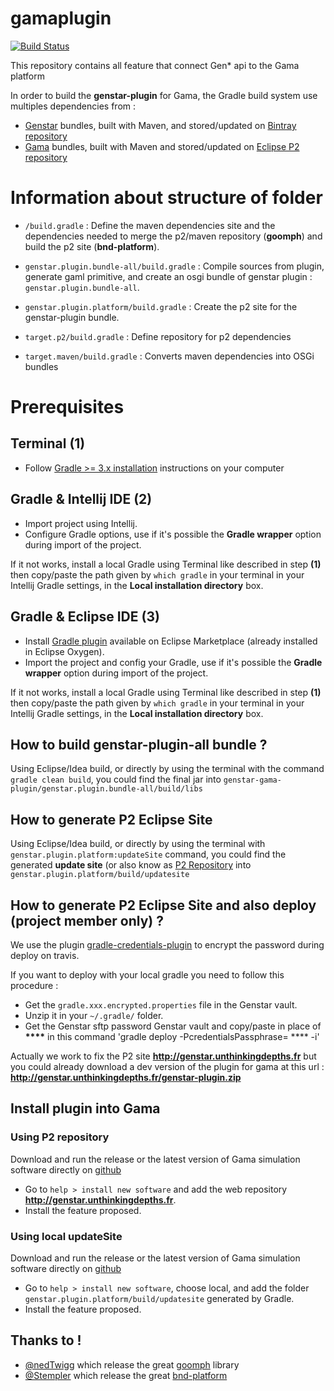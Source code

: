 # gamaplugin

[![Build Status](https://travis-ci.org/ANRGenstar/gamaplugin.svg?branch=master)](https://travis-ci.org/ANRGenstar/gamaplugin)

This repository contains all feature that connect Gen* api to the Gama platform

In order to build the **genstar-plugin** for Gama, the Gradle build system use multiples dependencies from :
- [Genstar](https://github.com/ANRGenstar/genstar) bundles, built with Maven, and stored/updated on [Bintray repository](https://bintray.com/anrgenstar)
- [Gama](https://github.com/gama-platform/) bundles, built with Maven and stored/updated on [Eclipse P2 repository](http://gama-platform.org/updates/)

# Information about structure of folder

- `/build.gradle` : Define the maven dependencies site and the dependencies needed to merge the p2/maven repository  (__goomph__) and build the p2 site (__bnd-platform__). 

- `genstar.plugin.bundle-all/build.gradle` : Compile sources from plugin, generate gaml primitive, and create an osgi bundle of genstar plugin : `genstar.plugin.bundle-all`.

- `genstar.plugin.platform/build.gradle` : Create the p2 site for the genstar-plugin bundle.

- `target.p2/build.gradle` : Define repository for p2 dependencies

- `target.maven/build.gradle` : Converts maven dependencies into OSGi bundles

# Prerequisites

## Terminal (1)

- Follow [Gradle >= 3.x installation](https://docs.gradle.org/current/userguide/installation.html) instructions on your computer

## Gradle & Intellij IDE (2)

- Import project using Intellij.
- Configure Gradle options, use if it's possible the **Gradle wrapper** option during import of the project.

If it not works, install a local Gradle using Terminal like described in step **(1)**
then copy/paste the path given by `which gradle` in your terminal in your Intellij Gradle settings, in the **Local installation directory** box.

## Gradle & Eclipse IDE (3)

- Install [Gradle plugin](https://projects.eclipse.org/projects/tools.buildship) available on Eclipse Marketplace (already installed in Eclipse Oxygen).
- Import the project and config your Gradle, use if it's possible the **Gradle wrapper** option during import of the project.

If it not works, install a local Gradle using Terminal like described in step **(1)**
then copy/paste the path given by `which gradle` in your terminal in your Intellij Gradle settings, in the **Local installation directory** box.

## How to build genstar-plugin-all bundle ?

Using Eclipse/Idea build, or directly by using the terminal with the command `gradle clean build`,
you could find the final jar into `genstar-gama-plugin/genstar.plugin.bundle-all/build/libs`

## How to generate P2 Eclipse Site

Using Eclipse/Idea build, or directly by using the terminal with `genstar.plugin.platform:updateSite` command,
you could find the generated **update site** (or also know as [P2 Repository](http://www.vogella.com/tutorials/EclipseP2Update/article.html#creating-p2-update-sites)
into `genstar.plugin.platform/build/updatesite`

## How to generate P2 Eclipse Site and also deploy (project member only) ?

We use the plugin [gradle-credentials-plugin](https://github.com/etiennestuder/gradle-credentials-plugin) to encrypt the password during deploy on travis.

If you want to deploy with your local gradle you need to follow this procedure :

- Get the `gradle.xxx.encrypted.properties` file in the Genstar vault.
- Unzip it in your `~/.gradle/` folder.
- Get the Genstar sftp password Genstar vault and copy/paste in place of __****__ in this command 'gradle deploy -PcredentialsPassphrase= **** -i'

Actually we work to fix the P2 site __http://genstar.unthinkingdepths.fr__ but you could already
download a dev version of the plugin for gama at this url : __http://genstar.unthinkingdepths.fr/genstar-plugin.zip__

## Install plugin into Gama

### Using P2 repository
Download and run the release or the latest version of Gama simulation software directly on [github](https://github.com/gama-platform/gama/releases) 

- Go to `help > install new software` and add the web repository __http://genstar.unthinkingdepths.fr__.
- Install the feature proposed. 

### Using local updateSite

Download and run the release or the latest version of Gama simulation software directly on [github](https://github.com/gama-platform/gama/releases)

- Go to `help > install new software`, choose local, and add the folder `genstar.plugin.platform/build/updatesite` generated by Gradle.
- Install the feature proposed.

## Thanks to !

- [@nedTwigg](https://github.com/nedtwigg) which release the great [goomph](https://github.com/diffplug/goomph) library
- [@Stempler](https://github.com/stempler) which release the great [bnd-platform](https://github.com/stempler/bnd-platform)